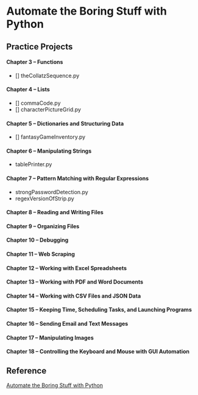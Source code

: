 # Automate the Boring Stuff with Python

## Practice Projects

#### Chapter 3 – Functions
- [] theCollatzSequence.py

#### Chapter 4 – Lists
- [] commaCode.py
- [] characterPictureGrid.py

#### Chapter 5 – Dictionaries and Structuring Data
- [] fantasyGameInventory.py

#### Chapter 6 – Manipulating Strings
- tablePrinter.py

#### Chapter 7 – Pattern Matching with Regular Expressions
- strongPasswordDetection.py
- regexVersionOfStrip.py

#### Chapter 8 – Reading and Writing Files

#### Chapter 9 – Organizing Files

#### Chapter 10 – Debugging

#### Chapter 11 – Web Scraping

#### Chapter 12 – Working with Excel Spreadsheets

#### Chapter 13 – Working with PDF and Word Documents

#### Chapter 14 – Working with CSV Files and JSON Data

#### Chapter 15 – Keeping Time, Scheduling Tasks, and Launching Programs

#### Chapter 16 – Sending Email and Text Messages

#### Chapter 17 – Manipulating Images

#### Chapter 18 – Controlling the Keyboard and Mouse with GUI Automation


## Reference

[Automate the Boring Stuff with Python](https://automatetheboringstuff.com "Automate the Boring Stuff with Python")
